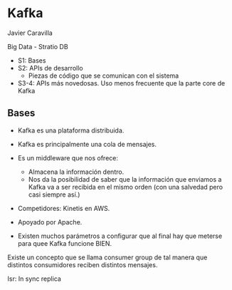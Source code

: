 # Kafka

Javier Caravilla

Big Data - Stratio DB

* S1: Bases
* S2: APIs de desarrollo
    * Piezas de código que se comunican con el sistema
* S3-4: APIs más novedosas. Uso menos frecuente que la parte core de Kafka

## Bases

* Kafka es una plataforma distribuida. 
* Kafka es principalmente una cola de mensajes.
* Es un middleware que nos ofrece:
    * Almacena la información dentro.
    * Nos da la posibilidad de saber que la información que enviamos a Kafka va a ser recibida en el mismo orden (con una salvedad pero casi siempre así.)
* Competidores: Kinetis en AWS.
* Apoyado por Apache. 

* Existen muchos parámetros a configurar que al final hay que meterse para quee Kafka funcione BIEN. 

Existe un concepto que se llama consumer group de tal manera que distintos consumidores reciben distintos mensajes. 

Isr: In sync replica